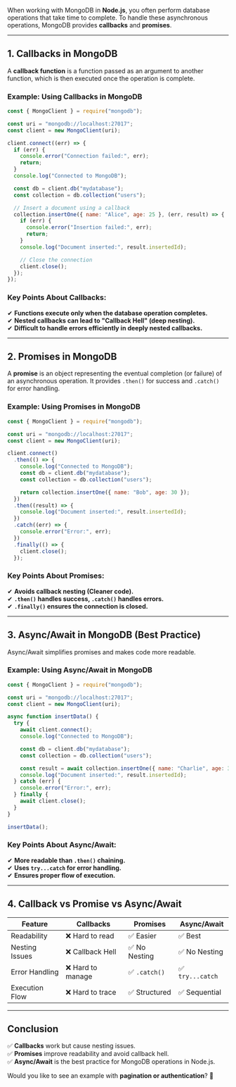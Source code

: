 
When working with MongoDB in **Node.js**, you often perform database operations that take time to complete. To handle these asynchronous operations, MongoDB provides **callbacks** and **promises**.

---

## **1. Callbacks in MongoDB**

A **callback function** is a function passed as an argument to another function, which is then executed once the operation is complete.

### **Example: Using Callbacks in MongoDB**

```js
const { MongoClient } = require("mongodb");

const uri = "mongodb://localhost:27017";
const client = new MongoClient(uri);

client.connect((err) => {
  if (err) {
    console.error("Connection failed:", err);
    return;
  }
  console.log("Connected to MongoDB");

  const db = client.db("mydatabase");
  const collection = db.collection("users");

  // Insert a document using a callback
  collection.insertOne({ name: "Alice", age: 25 }, (err, result) => {
    if (err) {
      console.error("Insertion failed:", err);
      return;
    }
    console.log("Document inserted:", result.insertedId);

    // Close the connection
    client.close();
  });
});
```

### **Key Points About Callbacks:**

✔ **Functions execute only when the database operation completes.**  
✔ **Nested callbacks can lead to "Callback Hell" (deep nesting).**  
✔ **Difficult to handle errors efficiently in deeply nested callbacks.**

---

## **2. Promises in MongoDB**

A **promise** is an object representing the eventual completion (or failure) of an asynchronous operation. It provides `.then()` for success and `.catch()` for error handling.

### **Example: Using Promises in MongoDB**

```js
const { MongoClient } = require("mongodb");

const uri = "mongodb://localhost:27017";
const client = new MongoClient(uri);

client.connect()
  .then(() => {
    console.log("Connected to MongoDB");
    const db = client.db("mydatabase");
    const collection = db.collection("users");

    return collection.insertOne({ name: "Bob", age: 30 });
  })
  .then((result) => {
    console.log("Document inserted:", result.insertedId);
  })
  .catch((err) => {
    console.error("Error:", err);
  })
  .finally(() => {
    client.close();
  });
```

### **Key Points About Promises:**

✔ **Avoids callback nesting (Cleaner code).**  
✔ **`.then()` handles success, `.catch()` handles errors.**  
✔ **`.finally()` ensures the connection is closed.**

---

## **3. Async/Await in MongoDB (Best Practice)**

Async/Await simplifies promises and makes code more readable.

### **Example: Using Async/Await in MongoDB**

```js
const { MongoClient } = require("mongodb");

const uri = "mongodb://localhost:27017";
const client = new MongoClient(uri);

async function insertData() {
  try {
    await client.connect();
    console.log("Connected to MongoDB");

    const db = client.db("mydatabase");
    const collection = db.collection("users");

    const result = await collection.insertOne({ name: "Charlie", age: 35 });
    console.log("Document inserted:", result.insertedId);
  } catch (err) {
    console.error("Error:", err);
  } finally {
    await client.close();
  }
}

insertData();
```

### **Key Points About Async/Await:**

✔ **More readable than `.then()` chaining.**  
✔ **Uses `try...catch` for error handling.**  
✔ **Ensures proper flow of execution.**

---

## **4. Callback vs Promise vs Async/Await**

|Feature|Callbacks|Promises|Async/Await|
|---|---|---|---|
|Readability|❌ Hard to read|✅ Easier|✅ Best|
|Nesting Issues|❌ Callback Hell|✅ No Nesting|✅ No Nesting|
|Error Handling|❌ Hard to manage|✅ `.catch()`|✅ `try...catch`|
|Execution Flow|❌ Hard to trace|✅ Structured|✅ Sequential|

---

## **Conclusion**

✅ **Callbacks** work but cause nesting issues.  
✅ **Promises** improve readability and avoid callback hell.  
✅ **Async/Await** is the best practice for MongoDB operations in Node.js.

Would you like to see an example with **pagination or authentication**? 🚀